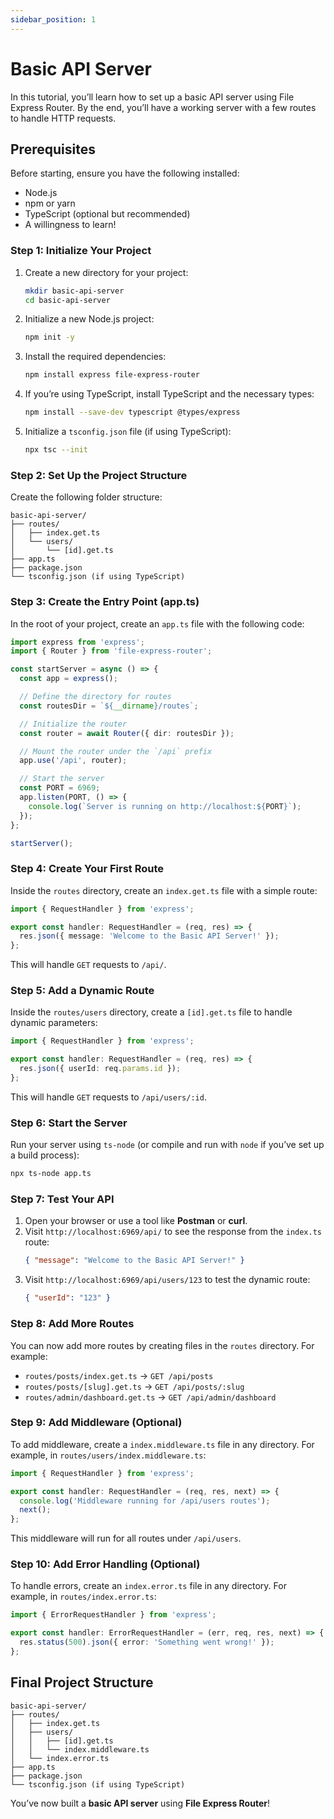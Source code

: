 ```yaml
---
sidebar_position: 1
---
```


# Basic API Server

In this tutorial, you’ll learn how to set up a basic API server using File Express Router. By the end, you’ll have a working server with a few routes to handle HTTP requests.

## Prerequisites

Before starting, ensure you have the following installed:

- Node.js
- npm or yarn
- TypeScript (optional but recommended)
- A willingness to learn!

### Step 1: Initialize Your Project

1. Create a new directory for your project:

   ```bash
   mkdir basic-api-server
   cd basic-api-server
   ```

2. Initialize a new Node.js project:

   ```bash
   npm init -y
   ```

3. Install the required dependencies:

   ```bash
   npm install express file-express-router
   ```

4. If you’re using TypeScript, install TypeScript and the necessary types:

   ```bash
   npm install --save-dev typescript @types/express
   ```

5. Initialize a `tsconfig.json` file (if using TypeScript):

   ```bash
   npx tsc --init
   ```

### Step 2: Set Up the Project Structure

Create the following folder structure:

```
basic-api-server/
├── routes/
│   ├── index.get.ts
│   └── users/
│       └── [id].get.ts
├── app.ts
├── package.json
└── tsconfig.json (if using TypeScript)
```

### Step 3: Create the Entry Point (app.ts)

In the root of your project, create an `app.ts` file with the following code:

```typescript
import express from 'express';
import { Router } from 'file-express-router';

const startServer = async () => {
  const app = express();

  // Define the directory for routes
  const routesDir = `${__dirname}/routes`;

  // Initialize the router
  const router = await Router({ dir: routesDir });

  // Mount the router under the `/api` prefix
  app.use('/api', router);

  // Start the server
  const PORT = 6969;
  app.listen(PORT, () => {
    console.log(`Server is running on http://localhost:${PORT}`);
  });
};

startServer();
```

### Step 4: Create Your First Route

Inside the `routes` directory, create an `index.get.ts` file with a simple route:

```typescript title="routes/index.get.ts"
import { RequestHandler } from 'express';

export const handler: RequestHandler = (req, res) => {
  res.json({ message: 'Welcome to the Basic API Server!' });
};
```

This will handle `GET` requests to `/api/`.

### Step 5: Add a Dynamic Route

Inside the `routes/users` directory, create a `[id].get.ts` file to handle dynamic parameters:

```typescript title="routes/users/[id].get.ts"
import { RequestHandler } from 'express';

export const handler: RequestHandler = (req, res) => {
  res.json({ userId: req.params.id });
};
```

This will handle `GET` requests to `/api/users/:id`.

### Step 6: Start the Server

Run your server using `ts-node` (or compile and run with `node` if you’ve set up a build process):

```bash
npx ts-node app.ts
```

### Step 7: Test Your API

1. Open your browser or use a tool like **Postman** or **curl**.
2. Visit `http://localhost:6969/api/` to see the response from the `index.ts` route:
   ```json
   { "message": "Welcome to the Basic API Server!" }
   ```
3. Visit `http://localhost:6969/api/users/123` to test the dynamic route:
   ```json
   { "userId": "123" }
   ```

### Step 8: Add More Routes

You can now add more routes by creating files in the `routes` directory. For example:

- `routes/posts/index.get.ts` → `GET /api/posts`
- `routes/posts/[slug].get.ts` → `GET /api/posts/:slug`
- `routes/admin/dashboard.get.ts` → `GET /api/admin/dashboard`

### Step 9: Add Middleware (Optional)

To add middleware, create a `index.middleware.ts` file in any directory. For example, in `routes/users/index.middleware.ts`:

```typescript title="routes/users/index.middleware.ts"
import { RequestHandler } from 'express';

export const handler: RequestHandler = (req, res, next) => {
  console.log('Middleware running for /api/users routes');
  next();
};
```

This middleware will run for all routes under `/api/users`.

### Step 10: Add Error Handling (Optional)

To handle errors, create an `index.error.ts` file in any directory. For example, in `routes/index.error.ts`:

```typescript title="routes/index.error.ts"
import { ErrorRequestHandler } from 'express';

export const handler: ErrorRequestHandler = (err, req, res, next) => {
  res.status(500).json({ error: 'Something went wrong!' });
};
```

## Final Project Structure

```
basic-api-server/
├── routes/
│   ├── index.get.ts
│   ├── users/
│   │   ├── [id].get.ts
│   │   └── index.middleware.ts
│   └── index.error.ts
├── app.ts
├── package.json
└── tsconfig.json (if using TypeScript)
```

You’ve now built a **basic API server** using **File Express Router**!
